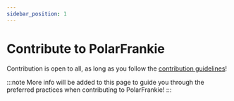 ```yaml
---
sidebar_position: 1
---
```


# Contribute to PolarFrankie

Contribution is open to all, as long as you follow the [contribution guidelines](./../../contribution/intro.md)!

:::note
More info will be added to this page to guide you through the preferred practices when contributing to PolarFrankie!
:::
